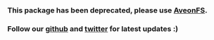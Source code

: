 <!-- ### It is recommended to use our new [aveonfs package](https://www.npmjs.com/package/aveonfs), since this implementation has been deprecated! -->

### This package has been deprecated, please use [AveonFS](https://www.npmjs.com/package/aveonfs).

### Follow our [github](https://github.com/jay0x5/Aveon) and [twitter](https://twitter.com/AveonJS) for latest updates :)